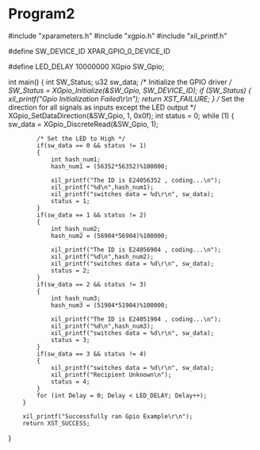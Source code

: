 Program2
=========================

#include "xparameters.h"
#include "xgpio.h"
#include "xil_printf.h"

#define SW_DEVICE_ID  XPAR_GPIO_0_DEVICE_ID

#define LED_DELAY     10000000
XGpio SW_Gpio;




int main() {
	int SW_Status;
	u32 sw_data;
	/* Initialize the GPIO driver */
	SW_Status = XGpio_Initialize(&SW_Gpio, SW_DEVICE_ID);
	if (SW_Status) {
		xil_printf("Gpio Initialization Failed\r\n");
		return XST_FAILURE;
	}
	/* Set the direction for all signals as inputs except the LED output */
	XGpio_SetDataDirection(&SW_Gpio, 1, 0x0f);
	int status = 0;
	while (1) {
			sw_data = XGpio_DiscreteRead(&SW_Gpio, 1);

			/* Set the LED to High */
			if(sw_data == 0 && status != 1)
			{	
				int hash_num1;
				hash_num1 = (56352*56352)%100000;
				
				xil_printf("The ID is E24056352 , coding...\n");
				xil_printf("%d\n",hash_num1);
				xil_printf("switches data = %d\r\n", sw_data);
				status = 1;
			}
			if(sw_data == 1 && status != 2)
			{
				int hash_num2;
				hash_num2 = (56904*56904)%100000;
				
				xil_printf("The ID is E24056904 , coding...\n");
				xil_printf("%d\n",hash_num2);
				xil_printf("switches data = %d\r\n", sw_data);
				status = 2;
			}
			if(sw_data == 2 && status != 3)
			{
				int hash_num3;
				hash_num3 = (51904*51904)%100000;
				
				xil_printf("The ID is E24051904 , coding...\n");
				xil_printf("%d\n",hash_num3);
				xil_printf("switches data = %d\r\n", sw_data);
				status = 3;
			}
			if(sw_data == 3 && status != 4)
			{
				xil_printf("switches data = %d\r\n", sw_data);
				xil_printf("Recipient Unknown\n");
				status = 4;
			}
			for (int Delay = 0; Delay < LED_DELAY; Delay++);
		}

		xil_printf("Successfully ran Gpio Example\r\n");
		return XST_SUCCESS;
}
